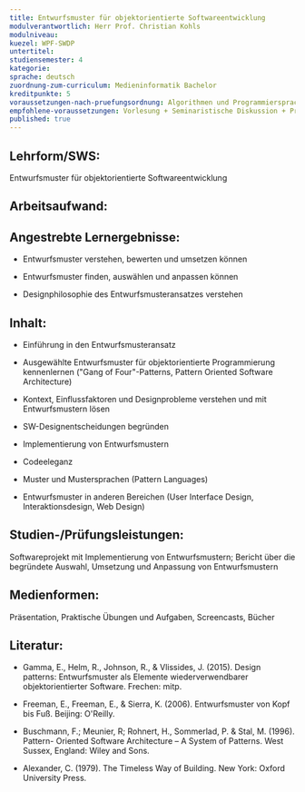 ```yaml
---
title: Entwurfsmuster für objektorientierte Softwareentwicklung
modulverantwortlich: Herr Prof. Christian Kohls
modulniveau:
kuezel: WPF-SWDP
untertitel:
studiensemester: 4
kategorie:
sprache: deutsch
zuordnung-zum-curriculum: Medieninformatik Bachelor
kreditpunkte: 5
voraussetzungen-nach-pruefungsordnung: Algorithmen und Programmiersprachen I + II
empfohlene-voraussetzungen: Vorlesung + Seminaristische Diskussion + Praktische Übungen
published: true
---
```


## Lehrform/SWS:
Entwurfsmuster für objektorientierte Softwareentwicklung

## Arbeitsaufwand:

## Angestrebte Lernergebnisse:
- Entwurfsmuster verstehen, bewerten und umsetzen können

- Entwurfsmuster finden, auswählen und anpassen können

- Designphilosophie des Entwurfsmusteransatzes verstehen

## Inhalt:
- Einführung in den Entwurfsmusteransatz

- Ausgewählte Entwurfsmuster für objektorientierte Programmierung kennenlernen ("Gang of Four"-Patterns, Pattern Oriented Software Architecture)

- Kontext, Einflussfaktoren und Designprobleme verstehen und mit Entwurfsmustern lösen

- SW-Designentscheidungen begründen

- Implementierung von Entwurfsmustern

- Codeeleganz

- Muster und Mustersprachen (Pattern Languages)

- Entwurfsmuster in anderen Bereichen (User Interface Design, Interaktionsdesign, Web Design)

## Studien-/Prüfungsleistungen:
Softwareprojekt mit Implementierung von Entwurfsmustern; Bericht über die begründete Auswahl, Umsetzung und Anpassung von Entwurfsmustern

## Medienformen:
Präsentation, Praktische Übungen und Aufgaben, Screencasts, Bücher

## Literatur:
- Gamma, E., Helm, R., Johnson, R., & Vlissides, J. (2015). Design patterns: Entwurfsmuster als Elemente wiederverwendbarer objektorientierter Software. Frechen: mitp.

- Freeman, E., Freeman, E., & Sierra, K. (2006). Entwurfsmuster von Kopf bis Fuß. Beijing: O'Reilly.

- Buschmann, F.; Meunier, R; Rohnert, H., Sommerlad, P. & Stal, M. (1996). Pattern- Oriented Software Architecture – A System of Patterns. West Sussex, England: Wiley and Sons.

- Alexander, C. (1979). The Timeless Way of Building. New York: Oxford University Press.

